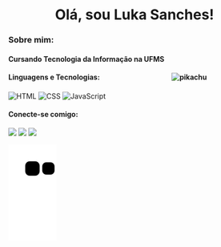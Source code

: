 <h1 align="center"> Olá, sou Luka Sanches! </h1>

<h3> Sobre mim: </h3>
<div>
    <h4> Cursando Tecnologia da Informação na UFMS </h4>
    <h4> 
        
<img width = "178px" align="right" alt="pikachu" height="200px" src="https://media.tenor.com/0WkmuOC_W00AAAAj/waving-pikachu.gif"/>
    </div>

#### Linguagens e Tecnologias:
<div style="display: inline_block">
    <img align="center" alt="HTML" height="40" width="50" src="https://cdn.jsdelivr.net/gh/devicons/devicon/icons/html5/html5-plain-wordmark.svg">
    <img align="center" alt="CSS" height="40" width="50" src="https://cdn.jsdelivr.net/gh/devicons/devicon/icons/css3/css3-plain-wordmark.svg">
    <img align="center" alt="JavaScript" height="40" width="50" src="https://cdn.jsdelivr.net/gh/devicons/devicon/icons/javascript/javascript-original.svg">
</div>  

#### Conecte-se comigo: 
<div>
     <a href="https://instagram.com/luka.sanches" target="_blank"><img src="https://img.shields.io/badge/-Instagram-%23E4405F?style=for-the-badge&logo=instagram&logoColor=white" target="_blank"></a>
     <a href = "mailto:lukasanches.dev@gmail.com"><img src="https://img.shields.io/badge/-Gmail-%23333?style=for-the-badge&logo=gmail&logoColor=white" target="_blank"></a>
     <a href="https://www.linkedin.com/in/luka-sanches-61690320b/" target="_blank"><img src="https://img.shields.io/badge/-LinkedIn-%230077B5?style=for-the-badge&logo=linkedin&logoColor=white" target="_blank"></a>
    
  ![Snake animation](https://github.com/LukaSanches/LukaSanches/blob/output/github-contribution-grid-snake.svg)
    
 </div>
